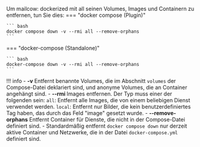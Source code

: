 Um mailcow: dockerized mit all seinen Volumes, Images und Containern zu entfernen, tun Sie dies:
=== "docker compose (Plugin)"

    ``` bash
    docker compose down -v --rmi all --remove-orphans
    ```

=== "docker-compose (Standalone)"

    ``` bash
    docker-compose down -v --rmi all --remove-orphans
    ```

!!! info
    - **-v** Entfernt benannte Volumes, die im Abschnitt `volumes` der Compose-Datei deklariert sind, und anonyme Volumes, die an Container angehängt sind.
    - **--rmi <Typ>** Images entfernen. Der Typ muss einer der folgenden sein: `all`: Entfernt alle Images, die von einem beliebigen Dienst verwendet werden. `local`: Entfernt nur Bilder, die kein benutzerdefiniertes Tag haben, das durch das Feld "image" gesetzt wurde.
    - **--remove-orphans** Entfernt Container für Dienste, die nicht in der Compose-Datei definiert sind.
    - Standardmäßig entfernt `docker compose down` nur derzeit aktive Container und Netzwerke, die in der Datei `docker-compose.yml` definiert sind.

